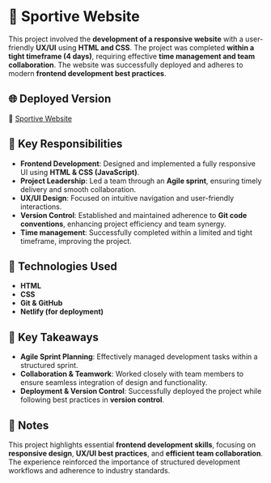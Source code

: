# 📌 Sportive Website
This project involved the **development of a responsive website** with a user-friendly **UX/UI** using **HTML and CSS**. The project was completed **within a tight timeframe (4 days)**, requiring effective **time management and team collaboration**. The website was successfully deployed and adheres to modern **frontend development best practices**.

## 🌐 Deployed Version
🔗 [Sportive Website](https://sportive-web.netlify.app/)

## 🎯 Key Responsibilities
- **Frontend Development**: Designed and implemented a fully responsive UI using **HTML & CSS (JavaScript)**.
- **Project Leadership**: Led a team through an **Agile sprint**, ensuring timely delivery and smooth collaboration.
- **UX/UI Design**: Focused on intuitive navigation and user-friendly interactions.
- **Version Control**: Established and maintained adherence to **Git code conventions**, enhancing project efficiency and team synergy.
- **Time management**: Successfully completed within a limited and tight timeframe, improving the project.

## 🔧 Technologies Used
- **HTML**
- **CSS**
- **Git & GitHub**
- **Netlify (for deployment)**

## 🚀 Key Takeaways
- **Agile Sprint Planning**: Effectively managed development tasks within a structured sprint.
- **Collaboration & Teamwork**: Worked closely with team members to ensure seamless integration of design and functionality.
- **Deployment & Version Control**: Successfully deployed the project while following best practices in **version control**.

## 📌 Notes
This project highlights essential **frontend development skills**, focusing on **responsive design**, **UX/UI best practices**, and **efficient team collaboration**. The experience reinforced the importance of structured development workflows and adherence to industry standards.
